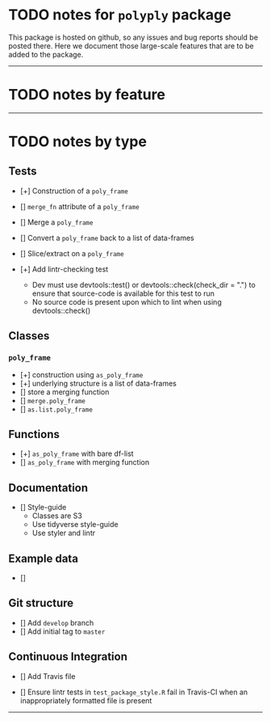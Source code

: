 # TODO notes for `polyply` package

This package is hosted on github, so any issues and bug reports should be
posted there. Here we document those large-scale features that are to be added
to the package.

----

# TODO notes by feature

----

# TODO notes by type

## Tests

- [+] Construction of a `poly_frame`
- [] `merge_fn` attribute of a `poly_frame`

- [] Merge a `poly_frame`

- [] Convert a `poly_frame` back to a list of data-frames
- [] Slice/extract on a `poly_frame`

- [+] Add lintr-checking test
    - Dev must use devtools::test() or devtools::check(check_dir = ".") to
      ensure that source-code is available for this test to run
    - No source code is present upon which to lint when using devtools::check()

## Classes

### `poly_frame`

- [+] construction using `as_poly_frame`
- [+] underlying structure is a list of data-frames
- [] store a merging function
- [] `merge.poly_frame`
- [] `as.list.poly_frame`

## Functions

- [+] `as_poly_frame` with bare df-list
- [] `as_poly_frame` with merging function

## Documentation

- [] Style-guide
    - Classes are S3
    - Use tidyverse style-guide
    - Use styler and lintr

## Example data

- []

## Git structure

- [] Add `develop` branch
- [] Add initial tag to `master`

## Continuous Integration

- [] Add Travis file

- [] Ensure lintr tests in `test_package_style.R` fail in Travis-CI when an
  inappropriately formatted file is present

----
